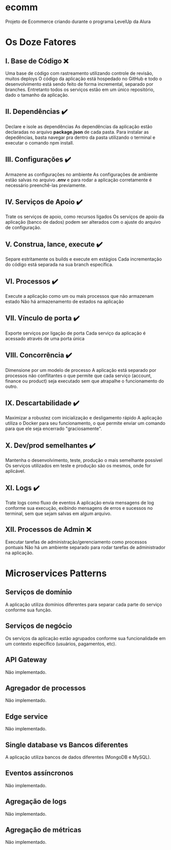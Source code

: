# ecomm

Projeto de Ecommerce criando durante o programa LevelUp da Alura

# Os Doze Fatores

## I. Base de Código :x:

Uma base de código com rastreamento utilizando controle de revisão, muitos deploys
O código da aplicação está hospedado no GitHub e todo o desenvolvimento está sendo feito de forma incremental, separado por branches. Entretanto todos os serviços estão em um único repositório, dado o tamanho da aplicação.

## II. Dependências :heavy_check_mark:

Declare e isole as dependências
As dependências da aplicação estão declaradas no arquivo **package.json** de cada pasta. Para instalar as depedências, basta navegar pra dentro da pasta utilizando o terminal e executar o comando npm install.

## III. Configurações :heavy_check_mark:

Armazene as configurações no ambiente
As configurações de ambiente estão salvas no arquivo **.env** e para rodar a aplicação corretamente é necessário preenchê-las previamente.

## IV. Serviços de Apoio :heavy_check_mark:

Trate os serviços de apoio, como recursos ligados
Os serviços de apoio da aplicação (banco de dados) podem ser alterados com o ajuste do arquivo de configuração.

## V. Construa, lance, execute :heavy_check_mark:

Separe estritamente os builds e execute em estágios
Cada incrementação do código está separada na sua branch específica.

## VI. Processos :heavy_check_mark:

Execute a aplicação como um ou mais processos que não armazenam estado
Não há armazenamento de estados na aplicação

## VII. Vínculo de porta :heavy_check_mark:

Exporte serviços por ligação de porta
Cada serviço da aplicação é acessado através de uma porta única

## VIII. Concorrência :heavy_check_mark:

Dimensione por um modelo de processo
A aplicação está separado por processos não conflitantes o que permite que cada serviço (account, finance ou product) seja executado sem que atrapalhe o funcionamento do outro.

## IX. Descartabilidade :heavy_check_mark:

Maximizar a robustez com inicialização e desligamento rápido
A aplicação utiliza o Docker para seu funcionamento, o que permite enviar um comando para que ele seja encerrado "graciosamente".

## X. Dev/prod semelhantes :heavy_check_mark:

Mantenha o desenvolvimento, teste, produção o mais semelhante possível 
Os serviços utilizados em teste e produção são os mesmos, onde for aplicável.

## XI. Logs :heavy_check_mark:
Trate logs como fluxo de eventos
A aplicação envia mensagens de log conforme sua execução, exibindo mensagens de erros e sucessos no terminal, sem que sejam salvas em algum arquivo.

## XII. Processos de Admin :x:
Executar tarefas de administração/gerenciamento como processos pontuais
Não há um ambiente separado para rodar tarefas de administrador na aplicação.


# Microservices Patterns

## Serviços de domínio

A aplicação utiliza domínios diferentes para separar cada parte do serviço conforme sua função.

## Serviços de negócio

Os serviços da aplicação estão agrupados conforme sua funcionalidade em um contexto específico (usuários, pagamentos, etc).

## API Gateway

Não implementado.

## Agregador de processos

Não implementado.

## Edge service

Não implementado.

## Single database vs Bancos diferentes

A aplicação utiliza bancos de dados diferentes (MongoDB e MySQL).

## Eventos assíncronos‌

Não implementado.

## Agregação de logs

Não implementado.

## Agregação de métricas

Não implementado.

